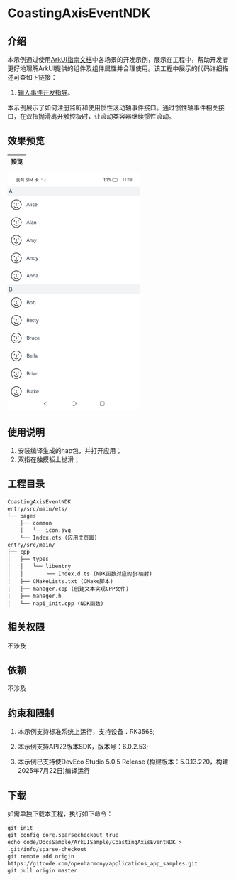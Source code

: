 # CoastingAxisEventNDK

## 介绍

本示例通过使用[ArkUI指南文档](https://gitee.com/openharmony/docs/tree/master/zh-cn/application-dev/reference)中各场景的开发示例，展示在工程中，帮助开发者更好地理解ArkUI提供的组件及组件属性并合理使用。该工程中展示的代码详细描述可查如下链接： 

1. [输入事件开发指导](https://gitcode.com/openharmony/docs/blob/master/zh-cn/application-dev/reference/apis-arkui/capi-ui-input-event-h.md)。

本示例展示了如何注册监听和使用惯性滚动轴事件接口。通过惯性轴事件相关接口，在双指抛滑离开触控板时，让滚动类容器继续惯性滚动。

## 效果预览

| 预览                                      | 
| -------------------------------------------- | 
<img src="./screenshots/coasting_axis_event.png" width="300" />

## 使用说明
1. 安装编译生成的hap包，并打开应用；
2. 双指在触摸板上抛滑；


## 工程目录

```
CoastingAxisEventNDK
entry/src/main/ets/
└── pages
    ├── common
    │   └── icon.svg
    └── Index.ets (应用主页面)
entry/src/main/
├── cpp
│   ├── types
│   │   └── libentry
│   │       └── Index.d.ts (NDK函数对应的js映射)
│   ├── CMakeLists.txt (CMake脚本)
|   ├── manager.cpp (创建文本实现CPP文件)
|   ├── manager.h
│   └── napi_init.cpp (NDK函数)
```

## 相关权限

不涉及

## 依赖

不涉及

## 约束和限制

1. 本示例支持标准系统上运行，支持设备：RK3568;

2. 本示例支持API22版本SDK，版本号：6.0.2.53;
   
3. 本示例已支持使DevEco Studio 5.0.5 Release (构建版本：5.0.13.220，构建 2025年7月22日)编译运行

## 下载

如需单独下载本工程，执行如下命令：

```
git init
git config core.sparsecheckout true
echo code/DocsSample/ArkUISample/CoastingAxisEventNDK > .git/info/sparse-checkout
git remote add origin https://gitcode.com/openharmony/applications_app_samples.git
git pull origin master
```